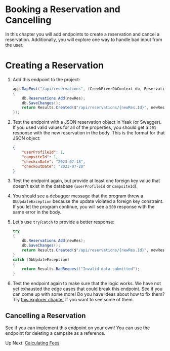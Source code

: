 # Booking a Reservation and Cancelling
In this chapter you will add endpoints to create a reservation and cancel a reservation. Additionally, you will explore one way to handle bad input from the user.

# Creating a Reservation

1. Add this endpoint to the project:
    ``` csharp
    app.MapPost("/api/reservations", (CreekRiverDbContext db, Reservation newRes) =>
    {
        db.Reservations.Add(newRes);
        db.SaveChanges();
        return Results.Created($"/api/reservations/{newRes.Id}", newRes);
    });
    ```
1. Test the endpoint with a JSON reservation object in Yaak (or Swagger). If you used valid values for all of the properties, you should get a `201` response with the new reservation in the body. This is the format for that JSON object:
    ``` json
    {
        "userProfileId": 1,
        "campsiteId": 1,
        "checkinDate": "2023-07-18",
        "checkoutDate": "2023-07-20"
    }
    ```

1. Test the endpoint again, but provide at least one foreign key value that doesn't exist in the database (`userProfileId` or `campsiteId`).

1. You should see a debugger message that the program threw a `DbUpdateException` because the update violated a foreign key constraint. If you let the program continue, you will see a `500` response with the same error in the body.

1. Let's use `try`/`catch` to provide a better response:
    ``` csharp
    try
    {
        db.Reservations.Add(newRes);
        db.SaveChanges();
        return Results.Created($"/api/reservations/{newRes.Id}", newRes);
    }
    catch (DbUpdateException)
    {
        return Results.BadRequest("Invalid data submitted");
    }
    ```
1. Test the endpoint again to make sure that the logic works. We have not yet exhausted the edge cases that could break this endpoint. See if you can come up with some more! Do you have ideas about how to fix them? Try [this explorer chapter](./creek-river-reservation-validation.md) if you want to see some of them.

## Cancelling a Reservation
See if you can implement this endpoint on your own! You can use the endpoint for deleting a campsite as a reference.

Up Next: [Calculating Fees](./creek-river-calculated.md)